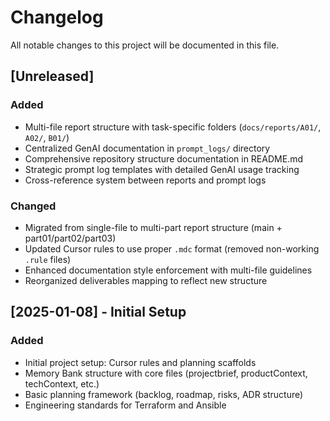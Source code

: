 # Changelog

All notable changes to this project will be documented in this file.

## [Unreleased]

### Added
- Multi-file report structure with task-specific folders (`docs/reports/A01/`, `A02/`, `B01/`)
- Centralized GenAI documentation in `prompt_logs/` directory
- Comprehensive repository structure documentation in README.md
- Strategic prompt log templates with detailed GenAI usage tracking
- Cross-reference system between reports and prompt logs

### Changed
- Migrated from single-file to multi-part report structure (main + part01/part02/part03)
- Updated Cursor rules to use proper `.mdc` format (removed non-working `.rule` files)
- Enhanced documentation style enforcement with multi-file guidelines
- Reorganized deliverables mapping to reflect new structure


## [2025-01-08] - Initial Setup

### Added
- Initial project setup: Cursor rules and planning scaffolds
- Memory Bank structure with core files (projectbrief, productContext, techContext, etc.)
- Basic planning framework (backlog, roadmap, risks, ADR structure)
- Engineering standards for Terraform and Ansible
